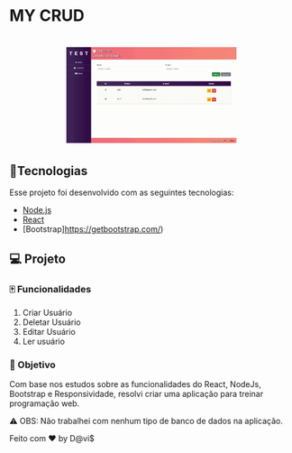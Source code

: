 # MY CRUD

<h1 align="center">
  <img  src="https://github.com/Spinnafre/myCrud/blob/master/anigif.gif" alt="gif do app" width=60% height=60%>
</h1>



## :card_index:Tecnologias

Esse projeto foi desenvolvido com as seguintes tecnologias:

- [Node.js](https://nodejs.org/en/)
- [React](https://reactjs.org)
- [Bootstrap]https://getbootstrap.com/)

## 💻 Projeto
### :mahjong: Funcionalidades

1. Criar Usuário 
2. Deletar Usuário
3. Editar Usuário
4. Ler usuário


### :dart: Objetivo
Com base nos estudos sobre as funcionalidades do React, NodeJs, Bootstrap e Responsividade, resolvi criar uma aplicação para treinar programação web. 

:warning: OBS: Não trabalhei com nenhum tipo de banco de dados na aplicação.




Feito com ♥ by D@vi$

